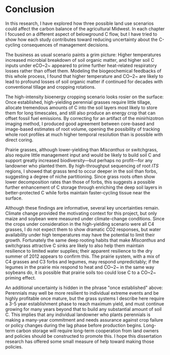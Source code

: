 
# Conclusion

In this research, I have explored how three possible land use scenarios could affect the carbon balance of the agricultural Midwest. In each chapter I focused on a different aspect of belowground C flow, but I have tried to show how each study contributes toward reducing uncertainty about the C-cycling consequences of management decisions.

The business as usual scenario paints a grim picture: Higher temperatures increased microbial breakdown of soil organic matter, and higher soil C inputs under eCO~2~ appeared to prime further heat-related respiratory losses rather than offset them. Modeling the biogeochemical feedbacks of this whole process, I found that higher temperature and CO~2~ are likely to lead to profound losses of soil organic matter if continued for decades with conventional tillage and cropping rotations. 

The high-intensity bioenergy cropping scenario looks rosier on the surface: Once established, high-yielding perennial grasses require little tillage, allocate tremendous amounts of C into the soil layers most likely to store them for long timescales, and still also produce an energy crop that can offset fossil fuel emissions. By correcting for an artifact of the minirhizotron imaging method, I produced good agreement between core-based and image-based estimates of root volume, opening the possibility of tracking whole root profiles at much higher temporal resolution than is possible with direct coring.

Prairie grasses, although lower-yielding than *Miscanthus* or switchgrass, also require little management input and would be likely to build soil C and support greatly increased biodiversity—but perhaps no profit—for any landowner who planted them. By high-throughput sequencing of root *ITS* regions, I showed that grasss tend to occur deeper in the soil than forbs, suggesting a degree of niche partitioning. Since grass roots often show lower decomposition rates than those of forbs, this suggests a possible further enhancement of C storage through enriching the deep soil layers in better-protected C while forbs maintain faster-cycling tissue near the surface. 

Although these findings are informative, several key uncertainties remain. Climate change provided the motivating context for this project, but only maize and soybean were measured under climate-change conditions. Since the crops under consideration in the high-yielding scenario were all C4 grasses, I do not expect them to show dramatic CO2 responses, but water availability under high temperatures may have the potential to limit their growth. Fortunately the same deep rooting habits that make *Miscanthus* and switchgrass attractive C sinks are likely to also help them maintain resilience to limited water supplies; their apparent resilience to the dry summer of 2012 appears to confirm this. The prairie system, with a mix of C4 grasses and C3 forbs and legumes, may respond unpredictably; if the legumes in the prairie mix respond to heat and CO~2~ in the same way soybeans do, it is possible that prairie soils too could lose C to a CO~2~ priming effect.

An additional uncertainty is hidden in the phrase "once established" above: Perennials may well be more resilient to individual extreme events and be highly profitable once mature, but the grass systems I describe here require a 3-5 year establishment phase to reach maximum yield, and must continue growing for many years beyond that to build any substantial amount of soil C. This implies that any individual landowner who plants perennials is making a many-year commitment and needs assurance against crop failure or policy changes during the lag phase before production begins. Long-term carbon storage will require long-term cooperation from land owners and policies should be constructed to promote this. I hope this dissertation research has offered some small measure of help toward making those policies.
